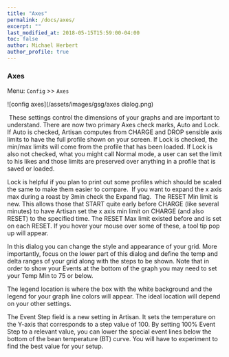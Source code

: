 ```yaml
---
title: "Axes"
permalink: /docs/axes/
excerpt: ""
last_modified_at: 2018-05-15T15:59:00-04:00
toc: false
author: Michael Herbert
author_profile: true
---
```


### Axes

Menu: `Config` >> `Axes`

![config axes](/assets/images/gsg/axes dialog.png)

 These settings control the dimensions of your graphs and are important to understand.  There are now two primary Axes check marks, Auto and Lock. If Auto is checked, Artisan computes from CHARGE and DROP sensible axis limits to have the full profile shown on your screen.  If Lock is checked, the min/max limits will come from the profile that has been loaded.  If Lock is also not checked, what you might call Normal mode, a user can set the limit to his likes and those limits are preserved over anything in a profile that is saved or loaded.

Lock is helpful if you plan to print out some profiles which should be scaled the same to make them easier to compare.  If you want to expand the x axis max during a roast by 3min check the Expand flag.  The RESET Min limit is new. This allows those that START quite early before CHARGE (like several minutes) to have Artisan set the x axis min limit on CHARGE (and also RESET) to the specified time. The RESET Max limit existed before and is set on each RESET.  If you hover your mouse over some of these, a tool tip pop up will appear.

In this dialog you can change the style and appearance of your grid.  More importantly, focus on the lower part of this dialog and define the temp and delta ranges of your grid along with the steps to be shown.  Note that in order to show your Events at the bottom of the graph you may need to set your Temp Min to 75 or below.  

The legend location is where the box with the white background and the legend for your graph line colors will appear.  The ideal location will depend on your other settings.  

The Event Step field is a new setting in Artisan.  It sets the temperature on the Y-axis that corresponds to a step value of 100.  By setting 100% Event Step to a relevant value, you can lower the special event lines below the bottom of the bean temperature (BT) curve.  You will have to experiment to find the best value for your setup.  
